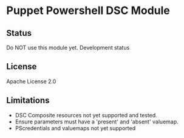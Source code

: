 Puppet Powershell DSC Module
============================

Status
------

Do NOT use this module yet.
Development status

License
-------
Apache License 2.0

Limitations
-----------
- DSC Composite resources not yet supported and tested.
- Ensure parameters must have a 'present' and 'absent' valuemap.
- PScredentials and valuemaps not yet supported


